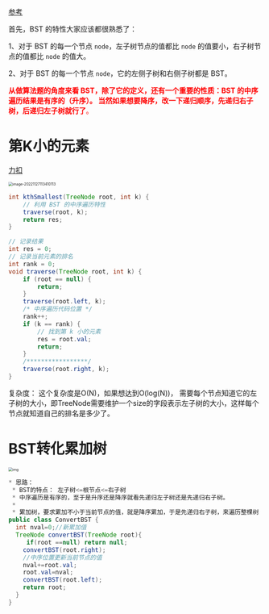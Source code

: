 [参考](https://labuladong.github.io/algo/2/21/42/)

首先，BST 的特性大家应该都很熟悉了：

1、对于 BST 的每一个节点 `node`，左子树节点的值都比 `node` 的值要小，右子树节点的值都比 `node` 的值大。

2、对于 BST 的每一个节点 `node`，它的左侧子树和右侧子树都是 BST。

<font color=red>**从做算法题的角度来看 BST，除了它的定义，还有一个重要的性质：BST 的中序遍历结果是有序的（升序）。 当然如果想要降序，改一下递归顺序，先递归右子树，后递归左子树就行了**。</font> 

# 第K小的元素

[力扣](https://leetcode.cn/problems/kth-smallest-element-in-a-bst/)

<img src="https://piggo-picture.oss-cn-hangzhou.aliyuncs.com/image-20221127113410113.png" alt="image-20221127113410113" style="zoom:50%;" />

```java
int kthSmallest(TreeNode root, int k) {
    // 利用 BST 的中序遍历特性
    traverse(root, k);
    return res;
}

// 记录结果
int res = 0;
// 记录当前元素的排名
int rank = 0;
void traverse(TreeNode root, int k) {
    if (root == null) {
        return;
    }
    traverse(root.left, k);
    /* 中序遍历代码位置 */
    rank++;
    if (k == rank) {
        // 找到第 k 小的元素
        res = root.val;
        return;
    }
    /*****************/
    traverse(root.right, k);
}
```

复杂度： 这个复杂度是O(N)，如果想达到O(log(N))， 需要每个节点知道它的左子树的大小，即TreeNode需要维护一个size的字段表示左子树的大小，这样每个节点就知道自己的排名是多少了。

# BST转化累加树

<img src="https://piggo-picture.oss-cn-hangzhou.aliyuncs.com/title1.png" alt="img" style="zoom:50%;" />

```java
* 思路：
 * BST的特点： 左子树<=根节点<=右子树
 * 中序遍历是有序的，至于是升序还是降序就看先递归左子树还是先递归右子树。
 *
 * 累加树，要求累加不小于当前节点的值，就是降序累加，于是先递归右子树，来遍历整棵树
public class ConvertBST {
  int nval=0;//新累加值
  TreeNode convertBST(TreeNode root){
     if(root ==null) return null;
    convertBST(root.right);
    //中序位置更新当前节点的值
    nval+=root.val;
    root.val=nval;
    convertBST(root.left);
    return root;
  }
}
```

